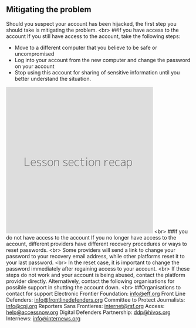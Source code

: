 
## Mitigating the problem

Should you suspect your account has been hijacked, the first step you should take is mitigating the problem.
&lt;br&gt;
##If you have access to the account
If you still have access to the account, take the following steps:
- Move to a different computer that you believe to be safe or uncompromised
- Log into your account from the new computer and change the password on your account
- Stop using this account for sharing of sensitive information until you better understand the situation.

![](recap.png)
&lt;br&gt;
##If you do not have access to the account
If you no longer have access to the account, different providers have different recovery procedures or ways to reset passwords.
&lt;br&gt;
Some providers will send a link to change your password to your recovery email address, while other platforms reset it to your last password.
&lt;br&gt;
In the reset case, it is important to change the password immediately after regaining access to your account.
&lt;br&gt;
If these steps do not work and your account is being abused, contact the platform provider directly. Alternatively, contact the following organisations for possible support in shutting the account down.
&lt;br&gt;
##Organisations to contact for support
Electronic Frontier Foundation: info@eff.org
Front Line Defenders: info@frontlinedefenders.org
Committee to Protect Journalists: info@cpj.org
Reporters Sans Frontieres: internet@rsf.org
Access: help@accessnow.org
Digital Defenders Partnership: ddp@hivos.org
Internews: info@internews.org
